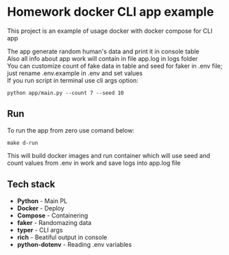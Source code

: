 # Homework docker CLI app example

This project is an example of usage docker with docker compose for CLI app

The app generate random human's data and print it in console table  
Also all info about app work will contain in file app.log in logs folder  
You can customize count of fake data in table and seed for faker in .env file; just rename .env.example in .env and set values  
If you run script in terminal use cli args option:

```
python app/main.py --count 7 --seed 10
```

## Run

To run the app from zero use comand below:

```
make d-run
```

This will build docker images and run container which will use seed and count values from .env in work and save logs into app.log file

## Tech stack

- **Python** - Main PL
- **Docker** - Deploy
- **Compose** - Containering
- **faker** - Randomazing data
- **typer** - CLI args
- **rich** - Beatiful output in console
- **python-dotenv** - Reading .env variables
